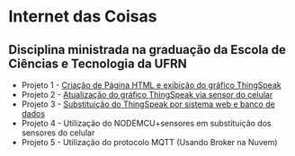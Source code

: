 # Internet das Coisas
## Disciplina ministrada na graduação da Escola de Ciências e Tecnologia da UFRN


* Projeto 1 - [Criação de Página HTML e exibição do gráfico ThingSpeak](projeto1/readme.md)
* Projeto 2 - [Atualização do gráfico ThingSpeak via sensor do celular](projeto2/readme.md)
* Projeto 3 - [Substituição do ThingSpeak por sistema web e banco de dados](projeto3/readme.md)
* Projeto 4 - Utilização do NODEMCU+sensores em substituição dos sensores do celular
* Projeto 5 - Utilização do protocolo MQTT (Usando Broker na Nuvem)




